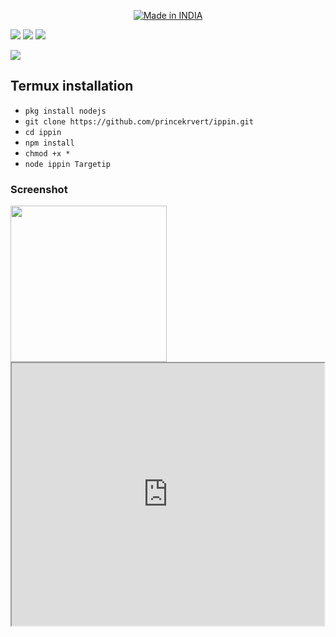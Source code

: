 
<p align="center">
<a href="https://is.gd/UQreTd"><img title="Made in INDIA" src="https://img.shields.io/badge/MADE%20IN-INDIA-SCRIPT?colorA=%23ff8100&colorB=%23017e40&colorC=%23ff0000&style=for-the-badge"></a>
</p>
<p>
<a href="https://img.shields.io/badge/PEINCE-KUMAR-green" ><img  src="https://img.shields.io/badge/PEINCE-KUMAR-green"></a>  <a href="#" ><img  src="https://img.shields.io/badge/MAN-MIND-red"></a>  <a href="#"><img src="https://img.shields.io/badge/MADE%20IN%20-NODE-yellow"></a></p>
<img src="https://user-images.githubusercontent.com/56459297/135469032-4848e078-ca24-4a01-9e0b-98e19c943b45.jpg">
<h2>Termux installation </h2>

* `pkg install nodejs`
* `git clone https://github.com/princekrvert/ippin.git`
* `cd ippin`
* `npm install`
* `chmod +x *`
* `node ippin Targetip`
<h3> Screenshot </h3>
<img src="https://user-images.githubusercontent.com/56459297/135476823-24c42083-59f2-4e1b-9f70-3124f03ba1c9.jpg" width="250" height="250">
<iframe height="420" width="500" src="https://youtube.com/embed/6RXIMGyo2k">
</iframe>
